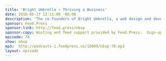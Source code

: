 ```yaml
---
title: 'Bright Umbrella — Thriving a Business'
date: 2016-05-17 12:11:00 -06:00
description: 'The co-founders of Bright Umbrella, a web design and development agency, are Emily Lewis and Lea Alcantara. We talk about THRIVING a business—going BEYOND superficial marketing and sales language to talk about what worked and what did not as they grew profitable and happier.'
sponsor: Feed.Press
sponsor-link: http://feed.press/nbsp
sponsor-copy: Hosting and feed support provided by Feed.Press.  Sign-up today and try FeedPress on a 14 day trial (no contracts or commitments). Use promo code *nbsp* during checkout to get 10% off your first year.
episode: 78
show: nbsp
mp3:  http://podcasts-1.feedpress.co/10609/nbsp-78.mp3
layout: episode
---
```

